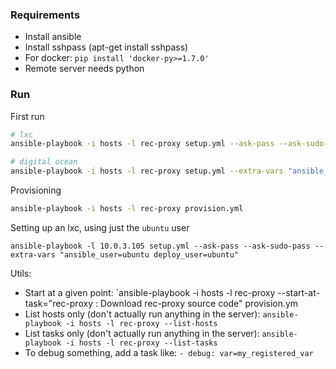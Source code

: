 ### Requirements

* Install ansible
* Install sshpass (apt-get install sshpass)
* For docker: `pip install 'docker-py>=1.7.0'`
* Remote server needs python

### Run

First run

```bash
# lxc
ansible-playbook -i hosts -l rec-proxy setup.yml --ask-pass --ask-sudo-pass --extra-vars "ansible_user=ubuntu"

# digital ocean
ansible-playbook -i hosts -l rec-proxy setup.yml --extra-vars "ansible_user=root"
```

Provisioning

```bash
ansible-playbook -i hosts -l rec-proxy provision.yml
```

Setting up an lxc, using just the `ubuntu` user

```
ansible-playbook -l 10.0.3.105 setup.yml --ask-pass --ask-sudo-pass --extra-vars "ansible_user=ubuntu deploy_user=ubuntu"
```

Utils:

* Start at a given point: `ansible-playbook -i hosts -l rec-proxy --start-at-task="rec-proxy : Download rec-proxy source code" provision.ym
* List hosts only (don't actually run anything in the server): `ansible-playbook -i hosts -l rec-proxy --list-hosts`
* List tasks only (don't actually run anything in the server): `ansible-playbook -i hosts -l rec-proxy --list-tasks`
* To debug something, add a task like: `- debug: var=my_registered_var`
